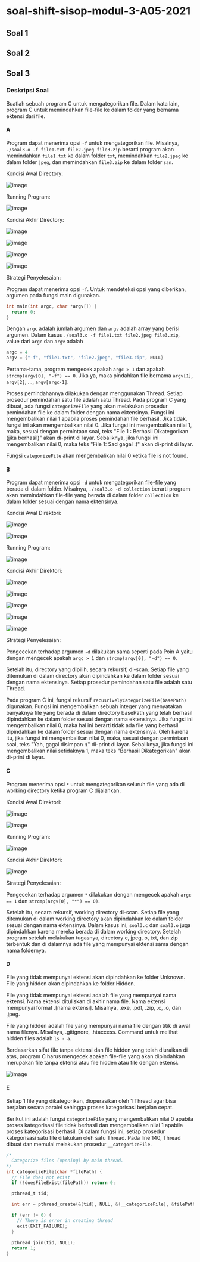 # soal-shift-sisop-modul-3-A05-2021

## Soal 1

## Soal 2

## Soal 3

### Deskripsi Soal

Buatlah sebuah program C untuk mengategorikan file. Dalam kata lain, program C untuk memindahkan file-file ke dalam folder yang bernama ektensi dari file.

#### A

Program dapat menerima opsi `-f` untuk mengategorikan file. Misalnya, `./soal3.o -f file1.txt file2.jpeg file3.zip` berarti program akan memindahkan `file1.txt` ke dalam folder `txt`, memindahkan `file2.jpeg` ke dalam folder `jpeg`, dan memindahkan `file3.zip` ke dalam folder `san`.

Kondisi Awal Directory:

![image](https://user-images.githubusercontent.com/8071604/118130188-4cca9080-b427-11eb-90c1-e09ae956f562.png)

Running Program:

![image](https://user-images.githubusercontent.com/8071604/118130758-f1e56900-b427-11eb-8caf-ded4c4289d4a.png)

Kondisi Akhir Directory:

![image](https://user-images.githubusercontent.com/8071604/118131130-50aae280-b428-11eb-9e73-5aeb98e98c28.png)

![image](https://user-images.githubusercontent.com/8071604/118131152-599bb400-b428-11eb-8bdd-aa6588eadbef.png)

![image](https://user-images.githubusercontent.com/8071604/118131176-615b5880-b428-11eb-874f-33e469ac60b5.png)

![image](https://user-images.githubusercontent.com/8071604/118131195-68826680-b428-11eb-8f95-52c013e519df.png)

Strategi Penyelesaian:

Program dapat menerima opsi `-f`. Untuk mendeteksi opsi yang diberikan, argumen pada fungsi main digunakan.

```c
int main(int argc, char *argv[]) {
  return 0;
}
```

Dengan `argc` adalah jumlah argumen dan `argv` adalah array yang berisi argumen. Dalam kasus `./soal3.o -f file1.txt file2.jpeg file3.zip`, value dari `argc` dan `argv` adalah

```c
argc = 4
argv = {"-f", "file1.txt", "file2.jpeg", "file3.zip", NULL}
```

Pertama-tama, program mengecek apakah `argc > 1` dan apakah `strcmp(argv[0], "-f") == 0`. Jika ya, maka pindahkan file bernama `argv[1]`, `argv[2]`, ..., `argv[argc-1]`.

Proses pemindahannya dilakukan dengan menggunakan Thread. Setiap prosedur pemindahan satu file adalah satu Thread. Pada program C yang dibuat, ada fungsi `categorizeFile` yang akan melakukan prosedur pemindahan file ke dalam folder dengan nama ektensinya. Fungsi ini mengembalikan nilai 1 apabila proses pemindahan file berhasil. Jika tidak, fungsi ini akan mengembalikan nilai 0. Jika fungsi ini mengembalikan nilai 1, maka, sesuai dengan permintaan soal, teks "File 1 : Berhasil Dikategorikan (jika berhasil)" akan di-print di layar. Sebaliknya, jika fungsi ini mengembalikan nilai 0, maka teks "File 1: Sad gagal :(" akan di-print di layar.

Fungsi `categorizeFile` akan mengembalikan nilai 0 ketika file is not found.

#### B

Program dapat menerima opsi `-d` untuk mengategorikan file-file yang berada di dalam folder. Misalnya, `./soal3.o -d collection` berarti program akan memindahkan file-file yang berada di dalam folder `collection` ke dalam folder sesuai dengan nama ektensinya.

Kondisi Awal Direktori:

![image](https://user-images.githubusercontent.com/8071604/118132008-6967c800-b429-11eb-9c85-aea22b53889c.png)

![image](https://user-images.githubusercontent.com/8071604/118132034-71276c80-b429-11eb-8fea-40577cc94714.png)

Running Program:

![image](https://user-images.githubusercontent.com/8071604/118132118-88fef080-b429-11eb-9683-c066a6455a07.png)

Kondisi Akhir Direktori:

![image](https://user-images.githubusercontent.com/8071604/118132152-96b47600-b429-11eb-8dc7-63ece46d6e02.png)

![image](https://user-images.githubusercontent.com/8071604/118132180-9ddb8400-b429-11eb-9406-b176ac2ab1ef.png)

![image](https://user-images.githubusercontent.com/8071604/118132209-a59b2880-b429-11eb-80d5-7e6362dfb1a3.png)

![image](https://user-images.githubusercontent.com/8071604/118132242-acc23680-b429-11eb-9180-8d9b697b7a96.png)

![image](https://user-images.githubusercontent.com/8071604/118132278-b5b30800-b429-11eb-9464-198e5436a14b.png)

Strategi Penyelesaian:

Pengecekan terhadap argumen `-d` dilakukan sama seperti pada Poin A yaitu dengan mengecek apakah `argc > 1` dan `strcmp(argv[0], "-d") == 0`.

Setelah itu, directory yang dipilih, secara rekursif, di-scan. Setiap file yang ditemukan di dalam directory akan dipindahkan ke dalam folder sesuai dengan nama ektensinya. Setiap prosedur pemindahan satu file adalah satu Thread.

Pada program C ini, fungsi rekursif `recusrivelyCategorizeFile(basePath)` digunakan. Fungsi ini mengembalikan sebuah integer yang menyatakan banyaknya file yang berada di dalam directory basePath yang telah berhasil dipindahkan ke dalam folder sesuai dengan nama ektensinya. Jika fungsi ini mengembalikan nilai 0, maka hal ini berarti tidak ada file yang berhasil dipindahkan ke dalam folder sesuai dengan nama ektensinya. Oleh karena itu, jika fungsi ini mengembalikan nilai 0, maka, sesuai dengan permintaan soal, teks "Yah, gagal disimpan :(" di-print di layar. Sebaliknya, jika fungsi ini mengembalikan nilai setidaknya 1, maka teks "Berhasil Dikategorikan" akan di-print di layar.

#### C

Program menerima opsi `*` untuk mengategorikan seluruh file yang ada di working directory ketika program C dijalankan.

Kondisi Awal Direktori:

![image](https://user-images.githubusercontent.com/8071604/118132841-56092c80-b42a-11eb-8cca-1757e113bd29.png)

![image](https://user-images.githubusercontent.com/8071604/118132906-68836600-b42a-11eb-8010-957e569f470b.png)

Running Program:

![image](https://user-images.githubusercontent.com/8071604/118133049-8b157f00-b42a-11eb-8011-0aae9b5e2bec.png)

Kondisi Akhir Direktori:

![image](https://user-images.githubusercontent.com/8071604/118132979-7a650900-b42a-11eb-938f-14c82bc408fa.png)

Strategi Penyelesaian:

Pengecekan terhadap argumen `*` dilakukan dengan mengecek apakah `argc == 1` dan `strcmp(argv[0], "*") == 0)`.

Setelah itu, secara rekursif, working directory di-scan. Setiap file yang ditemukan di dalam working directory akan dipindahkan ke dalam folder sesuai dengan nama ektensinya. Dalam kasus ini, `soal3.c` dan `soal3.o` juga dipindahkan karena mereka berada di dalam working directory. Setelah program setelah melakukan tugasnya, directory c, jpeg, o, txt, dan zip terbentuk dan di dalamnya ada file yang mempunyai ektensi sama dengan nama foldernya.

#### D

File yang tidak mempunyai ektensi akan dipindahkan ke folder Unknown. File yang hidden akan dipindahkan ke folder Hidden.

File yang tidak mempunyai ektensi adalah file yang mempunyai nama ektensi. Nama ektensi dituliskan di akhir nama file. Nama ektensi mempunyai format .[nama ektensi]. Misalnya, .exe, .pdf, .zip, .c, .o, dan .jpeg.

File yang hidden adalah file yang mempunyai nama file dengan titik di awal nama filenya. Misalnya, .gitignore, .htaccess. Command untuk melihat hidden files adalah `ls - a`.

Berdasarkan sifat file tanpa ektensi dan file hidden yang telah diuraikan di atas, program C harus mengecek apakah file-file yang akan dipindahkan merupakan file tanpa ektensi atau file hidden atau file dengan ektensi.

![image](https://user-images.githubusercontent.com/8071604/118134636-59051c80-b42c-11eb-8d4d-9f21662d8651.png)

#### E

Setiap 1 file yang dikategorikan, dioperasikan oleh 1 Thread agar bisa berjalan secara paralel sehingga proses kategorisasi berjalan cepat.

Berikut ini adalah fungsi `categorizeFile` yang mengembalikan nilai 0 apabila proses kategorisasi file tidak berhasil dan mengembalikan nilai 1 apabila proses kategorisasi berhasil. Di dalam fungsi ini, setiap prosedur kategorisasi satu file dilakukan oleh satu Thread. Pada line 140, Thread dibuat dan memulai melakukan prosedur `__categorizeFile`.

```c
/*
  Categorize files (opening) by main thread.
*/
int categorizeFile(char *filePath) {
  // File does not exist
  if (!doesFileExist(filePath)) return 0;

  pthread_t tid;

  int err = pthread_create(&(tid), NULL, &(__categorizeFile), &filePath[0]);

  if (err != 0) {
    // There is error in creating thread
    exit(EXIT_FAILURE);
  }
  
  pthread_join(tid, NULL);
  return 1;
}
```


